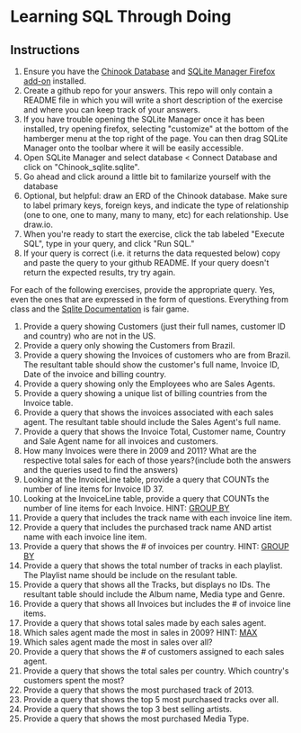 # Learning SQL Through Doing

## Instructions

1. Ensure you have the [Chinook Database](http://chinookdatabase.codeplex.com/) and [SQLite Manager Firefox add-on](https://addons.mozilla.org/en-US/firefox/addon/sqlite-manager/) installed.
1. Create a github repo for your answers. This repo will  only contain a README file in which you will write a short description of the exercise and where you can keep track of your answers.
1. If you have trouble opening the SQLite Manager once it has been installed, try opening firefox, selecting "customize" at the bottom of the hamberger menu at the top right of the page. You can then drag SQLite Manager onto the toolbar where it will be easily accessible.
1. Open SQLite Manager and select database < Connect Database and click on "Chinook_sqlite.sqlite".
1. Go ahead and click around a little bit to familarize yourself with the database
1. Optional, but helpful: draw an ERD of the Chinook database. Make sure to label primary keys, foreign keys, and indicate the type of relationship (one to one, one to many, many to many, etc) for each relationship. Use draw.io.
1. When you're ready to start the exercise, click the tab labeled "Execute SQL", type in your query, and click "Run SQL."
1. If your query is correct (i.e. it returns the data requested below) copy and paste the query to your github README. If your query doesn't return the expected results, try try again.

For each of the following exercises, provide the appropriate query. Yes, even the ones that are expressed in the form of questions. Everything from class and the [Sqlite Documentation](http://www.sqlite.org/) is fair game. 

1. Provide a query showing Customers (just their full names, customer ID and country) who are not in the US.
1. Provide a query only showing the Customers from Brazil.
1. Provide a query showing the Invoices of customers who are from Brazil. The resultant table should show the customer's full name, Invoice ID, Date of the invoice and billing country.
1. Provide a query showing only the Employees who are Sales Agents.
1. Provide a query showing a unique list of billing countries from the Invoice table.
1. Provide a query that shows the invoices associated with each sales agent. The resultant table should include the Sales Agent's full name. 
1. Provide a query that shows the Invoice Total, Customer name, Country and Sale Agent name for all invoices and customers. 
1. How many Invoices were there in 2009 and 2011? What are the respective total sales for each of those years?(include both the answers and the queries used to find the answers)
1. Looking at the InvoiceLine table, provide a query that COUNTs the number of line items for Invoice ID 37.
1. Looking at the InvoiceLine table, provide a query that COUNTs the number of line items for each Invoice. HINT: [GROUP BY](http://www.sqlite.org/lang_select.html#resultset)
1. Provide a query that includes the track name with each invoice line item.
1. Provide a query that includes the purchased track name AND artist name with each invoice line item.
1. Provide a query that shows the # of invoices per country. HINT: [GROUP BY](http://www.sqlite.org/lang_select.html#resultset)
1. Provide a query that shows the total number of tracks in each playlist. The Playlist name should be include on the resulant table.
1. Provide a query that shows all the Tracks, but displays no IDs. The resultant table should include the Album name, Media type and Genre.
1. Provide a query that shows all Invoices but includes the # of invoice line items.
1. Provide a query that shows total sales made by each sales agent.
1. Which sales agent made the most in sales in 2009? HINT: [MAX](https://www.sqlite.org/lang_aggfunc.html#maxggunc)
1. Which sales agent made the most in sales over all?
1. Provide a query that shows the # of customers assigned to each sales agent.
1. Provide a query that shows the total sales per country. Which country's customers spent the most?
1. Provide a query that shows the most purchased track of 2013.
1. Provide a query that shows the top 5 most purchased tracks over all.
1. Provide a query that shows the top 3 best selling artists.
1. Provide a query that shows the most purchased Media Type.

